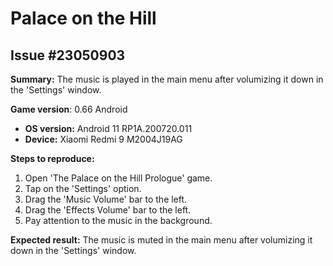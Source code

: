 # Palace on the Hill

## Issue #23050903

**Summary:** The music is played in the main menu after volumizing it down in the 'Settings' window.

**Game version**: 0.66 Android

- **OS version:** Android 11 RP1A.200720.011
- **Device:** Xiaomi Redmi 9 M2004J19AG

**Steps to reproduce:**

1. Open 'The Palace on the Hill Prologue' game.
2. Tap on the 'Settings' option.
3. Drag the 'Music Volume' bar to the left.
4. Drag the 'Effects Volume' bar to the left.
5. Pay attention to the music in the background.

**Expected result:** The music is muted in the main menu after volumizing it down in the 'Settings' window.
